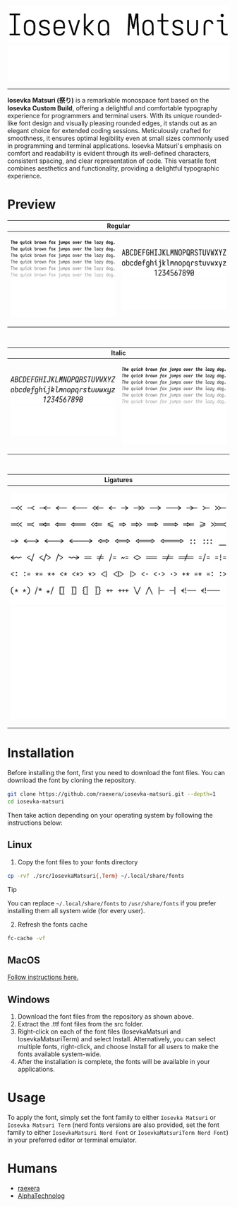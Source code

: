 <p align="center">
<img src="./assets/banner/dark.svg#gh-light-mode-only" title="Iosevka Matsuri Banner"/>
<img src="./assets/banner/light.svg#gh-dark-mode-only" title="Iosevka Matsuri Banner"/>
</p>

---

**Iosevka Matsuri (祭り)** is a remarkable monospace font based on the **Iosevka Custom Build**,
offering a delightful and comfortable typography experience for programmers and terminal users.
With its unique rounded-like font design and visually pleasing rounded edges, it stands out as an
elegant choice for extended coding sessions. Meticulously crafted for smoothness, it ensures
optimal legibility even at small sizes commonly used in programming and terminal applications.
Iosevka Matsuri's emphasis on comfort and readability is evident through its well-defined characters,
consistent spacing, and clear representation of code. This versatile font combines aesthetics and
functionality, providing a delightful typographic experience.

# Preview

<table>
  <thead>
    <tr>
      <th style="text-align: center" colspan="2">Regular<br></th>
    </tr>
  </thead>
  <tbody>
    <tr>
      <td>
        <p align="center">
          <img src="./assets/preview/regular/dark.svg#gh-light-mode-only" title="Iosevka Matsuri Preview"/>
          <img src="./assets/preview/regular/light.svg#gh-dark-mode-only" title="Iosevka Matsuri Preview"/>
        </p>
      </td>
      <td>
        <p align="center">
          <img src="./assets/preview/characters/regular/dark.svg#gh-light-mode-only" title="Iosevka Matsuri Preview"/>
          <img src="./assets/preview/characters/regular/light.svg#gh-dark-mode-only" title="Iosevka Matsuri Preview"/>
        </p>
      </td>
    </tr>
  </tbody>
</table>

<br>

<table>
  <thead>
    <tr>
      <th style="text-align: center" colspan="2">Italic<br></th>
    </tr>
  </thead>
  <tbody>
    <tr>
      <td>
        <p align="center">
          <img src="./assets/preview/characters/italic/dark.svg#gh-light-mode-only" title="Iosevka Matsuri Preview (Italic)"/>
          <img src="./assets/preview/characters/italic/light.svg#gh-dark-mode-only" title="Iosevka Matsuri Preview (Italic)"/>
        </p>
      </td>
      <td>
        <p align="center">
          <img src="./assets/preview/italic/dark.svg#gh-light-mode-only" title="Iosevka Matsuri Preview (Italic)"/>
          <img src="./assets/preview/italic/light.svg#gh-dark-mode-only" title="Iosevka Matsuri Preview (Italic)"/>
        </p>
      </td>
    </tr>
  </tbody>
</table>

<br>

<table>
  <thead>
    <tr>
      <th style="text-align: center">Ligatures<br></th>
    </tr>
  </thead>
  <tbody>
    <tr>
      <td>
        <p align="center">
          <img src="./assets/preview/ligatures/dark.svg#gh-light-mode-only" title="Iosevka Matsuri Preview (Ligatures)"/>
          <img src="./assets/preview/ligatures/light.svg#gh-dark-mode-only" title="Iosevka Matsuri Preview (Ligatures)"/>
        </p>
      </td>
    </tr>
  </tbody>
</table>

# Installation

Before installing the font, first you need to download the font files. You can download the font by cloning the repository.

```sh
git clone https://github.com/raexera/iosevka-matsuri.git --depth=1
cd iosevka-matsuri
```

Then take action depending on your operating system by following the instructions below:

## Linux

1. Copy the font files to your fonts directory

```sh
cp -rvf ./src/IosevkaMatsuri{,Term} ~/.local/share/fonts
```

> [!TIP]
> You can replace `~/.local/share/fonts` to `/usr/share/fonts` if you prefer installing them all system wide (for every user).

2. Refresh the fonts cache

```sh
fc-cache -vf
```

## MacOS

<a href="http://support.apple.com/kb/HT2509"> Follow instructions here. </a>

## Windows

1. Download the font files from the repository as shown above.
2. Extract the .ttf font files from the src folder.
3. Right-click on each of the font files (IosevkaMatsuri and IosevkaMatsuriTerm) and select Install. Alternatively, you can select multiple fonts, right-click, and choose Install for all users to make the fonts available system-wide.
4. After the installation is complete, the fonts will be available in your applications.

# Usage

To apply the font, simply set the font family to either `Iosevka Matsuri` or `Iosevka Matsuri Term` (nerd fonts versions are also provided, set the font family to either `IosevkaMatsuri Nerd Font` or `IosevkaMatsuriTerm Nerd Font`) in your preferred editor or terminal emulator.

# Humans

- [raexera](https://github.com/raexera)
- [AlphaTechnolog](https://github.com/AlphaTechnolog)
